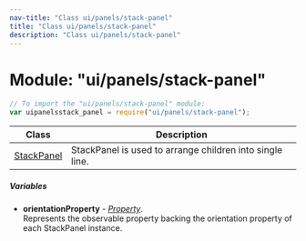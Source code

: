 ```yaml
---
nav-title: "Class ui/panels/stack-panel"
title: "Class ui/panels/stack-panel"
description: "Class ui/panels/stack-panel"
---
```

# Module: "ui/panels/stack-panel"

``` JavaScript
// To import the "ui/panels/stack-panel" module:
var uipanelsstack_panel = require("ui/panels/stack-panel");
```

Class | Description
------|------------
[StackPanel](../../../ui/panels/stack-panel/StackPanel.md) | StackPanel is used to arrange children into single line.

##### Variables
 - **orientationProperty** - [_Property_](../../../ui/core/dependency-observable/Property.md).    
  Represents the observable property backing the orientation property of each StackPanel instance.